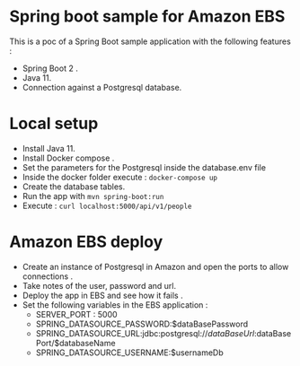 # Spring boot sample for Amazon EBS

This is a poc of a Spring Boot sample application with the following features :
* Spring Boot 2 .
* Java 11.
* Connection against a Postgresql database.

Local setup
===========

* Install Java 11.
* Install Docker compose .
* Set the parameters for the Postgresql inside the database.env file
* Inside the docker folder execute : ```docker-compose up```
* Create the database tables.
* Run the app with ```mvn spring-boot:run```
* Execute : ```curl localhost:5000/api/v1/people```

Amazon EBS deploy
=================

* Create an instance of Postgresql in Amazon and open the ports to allow connections .
* Take notes of the user, password and url.
* Deploy the app in EBS and see how it fails .
* Set the following variables in the EBS application :
  * SERVER_PORT : 5000
  * SPRING_DATASOURCE_PASSWORD:$dataBasePassword
  * SPRING_DATASOURCE_URL:jdbc:postgresql://$dataBaseUrl:$dataBasePort/$databaseName
  * SPRING_DATASOURCE_USERNAME:$usernameDb
